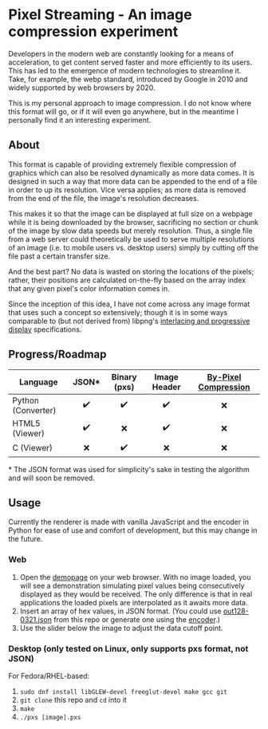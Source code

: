 # Pixel Streaming - An image compression experiment

Developers in the modern web are constantly looking for a means of acceleration, to get content served faster and more efficiently to its users. This has led to the emergence of modern technologies to streamline it. Take, for example, the webp standard, introduced by Google in 2010 and widely supported by web browsers by 2020. 

This is my personal approach to image compression. I do not know where this format will go, or if it will even go anywhere, but in the meantime I personally find it an interesting experiment. 

## About

This format is capable of providing extremely flexible compression of graphics which can also be resolved dynamically as more data comes. It is designed in such a way that more data can be appended to the end of a file in order to up its resolution. Vice versa applies; as more data is removed from the end of the file, the image's resolution decreases. 

This makes it so that the image can be displayed at full size on a webpage while it is being downloaded by the browser, sacrificing no section or chunk of the image by slow data speeds but merely resolution. Thus, a single file from a web server could theoretically be used to serve multiple resolutions of an image (i.e. to mobile users vs. desktop users) simply by cutting off the file past a certain transfer size. 

And the best part? No data is wasted on storing the locations of the pixels; rather, their positions are calculated on-the-fly based on the array index that any given pixel's color information comes in.

Since the inception of this idea, I have not come across any image format that uses such a concept so extensively; though it is in some ways comparable to (but not derived from) libpng's [interlacing and progressive display](http://www.libpng.org/pub/png/book/chapter08.html#png.ch08.div.6) specifications. 

## Progress/Roadmap

| Language | JSON* | Binary (pxs) | Image Header | [By-Pixel Compression](specification.md) |
| ---------------- | :-: | :-: | :-: | :-: |
| Python (Converter) | ✔️ | ✔️ | ✔️ | ❌ |
| HTML5 (Viewer)     | ✔️ | ❌ | ✔️ | ❌ |
| C (Viewer)         | ❌ | ✔️ | ❌ | ❌ |

\* The JSON format was used for simplicity's sake in testing the algorithm and will soon be removed.

## Usage

Currently the renderer is made with vanilla JavaScript and the encoder in Python for ease of use and comfort of development, but this may change in the future. 

### Web

1. Open the [demopage](https://pgattic.github.io/pxstream) on your web browser. With no image loaded, you will see a demonstration simulating pixel values being consecutively displayed as they would be received. The only difference is that in real applications the loaded pixels are interpolated as it awaits more data. 
2. Insert an array of hex values, in JSON format. (You could use [out128-0321.json](out128-0321.json) from this repo or generate one using the [encoder](encoder.py).)
3. Use the slider below the image to adjust the data cutoff point. 

### Desktop (only tested on Linux, only supports pxs format, not JSON)

For Fedora/RHEL-based:

1. `sudo dnf install libGLEW-devel freeglut-devel make gcc git`
2. `git clone` this repo and `cd` into it
3. `make`
4. `./pxs [image].pxs`

